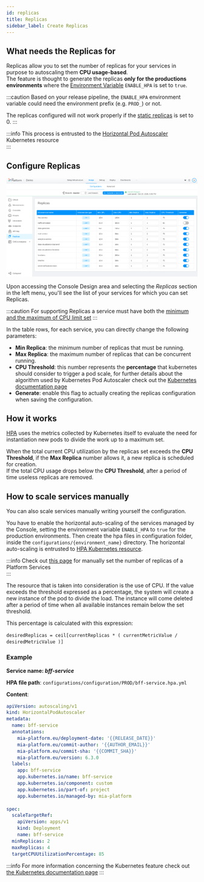 ```yaml
---
id: replicas
title: Replicas
sidebar_label: Create Replicas
---
```

## What needs the Replicas for

Replicas allow you to set the number of replicas for your services in purpose to autoscaling them **CPU usage-based**.  
The feature is thought to generate the replicas **only for the productions environments** where the [Environment Variable](../.-/../../set-up-infrastructure/env-var) `ENABLE_HPA` is set to `true`.

:::caution
Based on your release pipeline, the `ENABLE_HPA` environment variable could need the environment prefix (e.g. `PROD_`) or not.  

The replicas configured will not work properly if the [static replicas](./services#microservice-configuration) is set to 0.
:::

:::info
This process is entrusted to the [Horizontal Pod Autoscaler](https://kubernetes.io/docs/tasks/run-application/horizontal-pod-autoscale/) Kubernetes resource  
:::

## Configure Replicas

![Replicas landing page](img/replicas.png)

Upon accessing the Console Design area and selecting the *Replicas* section in the left menu, you'll see the list of your services for which you can set Replicas.

:::caution
For supporting Replicas a service must have both the [minimum and the maximum of CPU limit set](microservices-cpu-resources.md)
:::

In the table rows, for each service, you can directly change the following parameters:

* **Min Replica**: the minimum number of replicas that must be running.
* **Max Replica**: the maximum number of replicas that can be concurrent running.
* **CPU Threshold**: this number represents the **percentage** that kubernetes should consider to trigger a pod scale, for further details about the algorithm used by Kubernetes Pod Autoscaler check out the [Kubernetes documentation page](https://kubernetes.io/docs/tasks/run-application/horizontal-pod-autoscale/#algorithm-details)
* **Generate**: enable this flag to actually creating the replicas configuration when saving the configuration.

## How it works

[HPA](https://kubernetes.io/docs/tasks/run-application/horizontal-pod-autoscale/) uses the metrics collected by Kubernetes itself to evaluate the need for instantiation
new pods to divide the work up to a maximum set.

When the total current CPU utilization by the replicas set exceeds the **CPU Threshold**, if the **Max Replica** number allows it, a new replica is scheduled for creation.  
If the total CPU usage drops below the **CPU Threshold**, after a period of time useless replicas are removed.

## How to scale services manually

You can also scale services manually writing yourself the configuration.

You have to enable the horizontal auto-scaling of the services managed by the Console, setting the environment variable `ENABLE_HPA` to `true` for the production environments. Then create the hpa files in configuration folder, inside the `configurations/{environment_name}` directory. The horizontal auto-scaling is entrusted to  [HPA Kubernetes resource](https://kubernetes.io/docs/tasks/run-application/horizontal-pod-autoscale/).

:::info
Check out [this page](../advanced-section/dev-console-config/replicas) for manually set the number of replicas of a Platform Services  
:::

The resource that is taken into consideration is the use of CPU. If the value ​​exceeds the threshold expressed as a percentage, the system will create a new instance of the pod to divide the load. The instance will come deleted after a period of time when all available instances remain below the set threshold.

This percentage is calculated with this expression:

`desiredReplicas = ceil[currentReplicas * ( currentMetricValue / desiredMetricValue )]`

### Example

**Service name: *bff-service***  

**HPA file path**: `configurations/configuration/PROD/bff-service.hpa.yml`

**Content**:

```yaml
apiVersion: autoscaling/v1
kind: HorizontalPodAutoscaler
metadata:
  name: bff-service
  annotations:
    mia-platform.eu/deployment-date: '{{RELEASE_DATE}}'
    mia-platform.eu/commit-author: '{{AUTHOR_EMAIL}}'
    mia-platform.eu/commit-sha: '{{COMMIT_SHA}}'
    mia-platform.eu/version: 6.3.0
  labels:
    app: bff-service
    app.kubernetes.io/name: bff-service
    app.kubernetes.io/component: custom
    app.kubernetes.io/part-of: project
    app.kubernetes.io/managed-by: mia-platform

spec:
  scaleTargetRef:
    apiVersion: apps/v1
    kind: Deployment
    name: bff-service
  minReplicas: 2
  maxReplicas: 4
  targetCPUUtilizationPercentage: 85
```

:::info
For more information concerning the Kubernetes feature check out [the Kubernetes documentation page](https://kubernetes.io/docs/tasks/run-application/horizontal-pod-autoscale/)
:::
